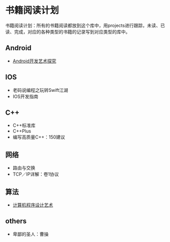 # 书籍阅读计划
书籍阅读计划：所有的书籍阅读都放到这个库中，用projects进行跟踪，未读、已读、完成，对应的各种类型的书籍的记录写到对应类型的库中。

## Android
- [Android开发艺术探究](https://github.com/qmsggg/qmsggg_book_sche/issues/1)

## IOS
- 老码说编程之玩转Swift江湖
- IOS开发指南

## C++
- C++标准库
- C++Plus
- 编写高质量C++：150建议

## 网络
- 路由与交换
- TCP／IP详解：卷1协议

## 算法
- [计算机程序设计艺术](https://github.com/qmsggg/qmsggg_book_sche/issues/8)

## others
- 卑鄙的圣人：曹操
